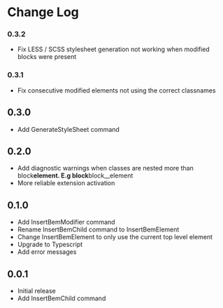 # Change Log

### 0.3.2

-   Fix LESS / SCSS stylesheet generation not working when modified blocks were present

### 0.3.1

-   Fix consecutive modified elements not using the correct classnames

## 0.3.0

-   Add GenerateStyleSheet command

## 0.2.0

-   Add diagnostic warnings when classes are nested more than block**element. E.g block**block\_\_element
-   More reliable extension activation

## 0.1.0

-   Add InsertBemModifier command
-   Rename InsertBemChild command to InsertBemElement
-   Change InsertBemElement to only use the current top level element
-   Upgrade to Typescript
-   Add error messages

## 0.0.1

-   Initial release
-   Add InsertBemChild command

